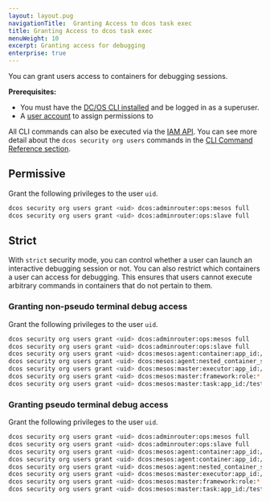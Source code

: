 ```yaml
---
layout: layout.pug
navigationTitle:  Granting Access to dcos task exec
title: Granting Access to dcos task exec
menuWeight: 10
excerpt: Granting access for debugging
enterprise: true
---
```

<!-- The source repo for this topic is https://github.com/dcos/dcos-docs-site -->

You can grant users access to containers for debugging sessions.  

**Prerequisites:**

- You must have the [DC/OS CLI installed](/mesosphere/dcos/2.1/cli/install/) and be logged in as a superuser.
- A [user account](/mesosphere/dcos/2.1/security/ent/users-groups/) to assign permissions to

All CLI commands can also be executed via the [IAM API](/mesosphere/dcos/2.1/security/ent/iam-api/). You can see more detail about the `dcos security org users` commands in the [CLI Command Reference section](/mesosphere/dcos/2.1/cli/command-reference/dcos-security/).

## Permissive

Grant the following privileges to the user `uid`.

```bash
dcos security org users grant <uid> dcos:adminrouter:ops:mesos full
dcos security org users grant <uid> dcos:adminrouter:ops:slave full
```

## Strict
With `strict` security mode, you can control whether a user can launch an interactive debugging session or not. You can also restrict which containers a user can access for debugging. This ensures that users cannot execute arbitrary commands in containers that do not pertain to them.

### <a name="debug-without-tty"></a>Granting non-pseudo terminal debug access

Grant the following privileges to the user `uid`.

```bash
dcos security org users grant <uid> dcos:adminrouter:ops:mesos full
dcos security org users grant <uid> dcos:adminrouter:ops:slave full
dcos security org users grant <uid> dcos:mesos:agent:container:app_id:/test-group read --description "Grants a user permission to attach to the input of any process running inside of a container in test-group."
dcos security org users grant <uid> dcos:mesos:agent:nested_container_session:app_id:/test-group create --description "Grants a user permission to attach to the input of any process running inside of a container in test-group."
dcos security org users grant <uid> dcos:mesos:master:executor:app_id:/test-group read --description "Controls access to executors running inside test-group"
dcos security org users grant <uid> dcos:mesos:master:framework:role:* read --description "Controls access to frameworks registered with the Mesos default role"
dcos security org users grant <uid> dcos:mesos:master:task:app_id:/test-group read --description "Controls access to tasks running inside test-group"
```   

### <a name="debug-with-tty"></a>Granting pseudo terminal debug access

Grant the following privileges to the user `uid`.

```bash
dcos security org users grant <uid> dcos:adminrouter:ops:mesos full
dcos security org users grant <uid> dcos:adminrouter:ops:slave full
dcos security org users grant <uid> dcos:mesos:agent:container:app_id:/test-group read --description "Grants a user permission to attach to the input of any process running inside of a container in test-group."
dcos security org users grant <uid> dcos:mesos:agent:container:app_id:/test-group update
dcos security org users grant <uid> dcos:mesos:agent:nested_container_session:app_id:/test-group create --description "Grants a user permission to launch a container inside a container in test-group."
dcos security org users grant <uid> dcos:mesos:master:executor:app_id:/test-group read --description "Controls access to executors running inside test-group"
dcos security org users grant <uid> dcos:mesos:master:framework:role:* read --description "Controls access to frameworks registered with the Mesos default role"
dcos security org users grant <uid> dcos:mesos:master:task:app_id:/test-group read --description "Controls access to tasks running inside test-group"
```
